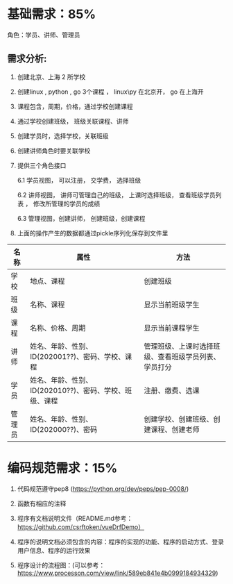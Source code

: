 # 基础需求：85%

角色：学员、讲师、管理员

## 需求分析:

1. 创建北京、上海 2 所学校

2. 创建linux , python , go 3个课程 ， linux\py 在北京开， go 在上海开

3. 课程包含，周期，价格，通过学校创建课程
 
4. 通过学校创建班级， 班级关联课程、讲师

5. 创建学员时，选择学校，关联班级

5. 创建讲师角色时要关联学校

6. 提供三个角色接口

    6.1 学员视图， 可以注册， 交学费， 选择班级

    6.2 讲师视图， 讲师可管理自己的班级， 上课时选择班级， 查看班级学员列表 ， 修改所管理的学员的成绩

    6.3 管理视图，创建讲师， 创建班级，创建课程

7. 上面的操作产生的数据都通过pickle序列化保存到文件里

|名称|属性|方法|
|---|---|---|
|学校|地点、课程|创建班级|
|班级|名称、课程|显示当前班级学生|
|课程|名称、价格、周期|显示当前课程学生|
|讲师|姓名、年龄、性别、ID(202001??)、密码、学校、课程|管理班级、上课时选择班级、查看班级学员列表、学员打分|
|学员|姓名、年龄、性别、ID(202010??)、密码、学校、班级、课程|注册、缴费、选课|
|管理员|姓名、年龄、性别、ID(202000??)、密码|创建学校、创建班级、创建课程、创建老师|

# 编码规范需求：15%

1. 代码规范遵守pep8 (https://python.org/dev/peps/pep-0008/)

2. 函数有相应的注释

3. 程序有文档说明文件（README.md参考：https://github.com/csrftoken/vueDrfDemo）

4. 程序的说明文档必须包含的内容：程序的实现的功能、程序的启动方式、登录用户信息、程序的运行效果

5. 程序设计的流程图：(可以参考：https://www.processon.com/view/link/589eb841e4b0999184934329)